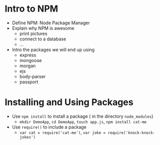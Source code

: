 # Intro to NPM

* Define NPM: Node Package Manager
* Explain why NPM is awesome
	* print pictures
	* connect to a database
	* …
* Intro the packages we will end up using 
	* express
	* mongoose
	* morgan
	* ejs
	* body-parser
	* passport

# Installing and Using Packages

* Use `npm install` to install a package ( in the directory `node_modules`)
	* `mkdir DemoApp`, `cd DemoApp`, `touch app.js`, `npm install cat-me`
* Use `require()` to include a package
	* `var cat = require('cat-me')`, `var joke = require('knock-knock-jokes')`